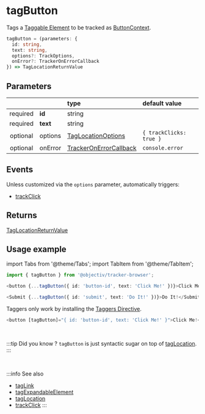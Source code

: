 # tagButton

Tags a [Taggable Element](/tracking/core-concepts/elements.md#taggable-elements) to be tracked as [ButtonContext](/taxonomy/location-contexts/ButtonContext.md).  

```typescript
tagButton = (parameters: {
  id: string,
  text: string,
  options?: TrackOptions,
  onError?: TrackerOnErrorCallback
}) => TagLocationReturnValue
```

## Parameters
|          |          | type                                                                                | default value
| :-:      | :--      | :--                                                                                 | :--           
| required | **id**   | string                                                                              |
| required | **text** | string                                                                              |
| optional | options  | [TagLocationOptions](/tracking/api-reference/general/TagLocationOptions.md)         | `{ trackClicks: true }`
| optional | onError  | [TrackerOnErrorCallback](/tracking/api-reference/general/TrackerOnErrorCallback.md) | `console.error`

## Events

Unless customized via the `options` parameter, automatically triggers:

- [trackClick](/tracking/api-reference/event-trackers/trackClick.md)

## Returns
[TagLocationReturnValue](/tracking/api-reference/general/TagLocationReturnValue.md)

## Usage example

import Tabs from '@theme/Tabs';
import TabItem from '@theme/TabItem';

<Tabs>
  <TabItem value="react" label="React" default>

```typescript jsx
import { tagButton } from '@objectiv/tracker-browser';
```

```typescript jsx
<button {...tagButton({ id: 'button-id', text: 'Click Me!' })}>Click Me!</button>
```

```typescript jsx
<Submit {...tagButton({ id: 'submit', text: 'Do It!' })}>Do It!</Submit>
```

  </TabItem>
  <TabItem value="angular" label="Angular">

Taggers only work by installing the [Taggers Directive](/tracking/how-to-guides/angular/getting-started.md#optional---configure-taggers-directive).

```typescript jsx
<button [tagButton]="{ id: 'button-id', text: 'Click Me!' }">Click Me!</button>
```

  </TabItem>
</Tabs>

<br />

:::tip Did you know ?
`tagButton` is just syntactic sugar on top of [tagLocation](/tracking/api-reference/low-level/tagLocation.md).
:::

<br />

:::info See also
- [tagLink](/tracking/api-reference/location-taggers/tagLink.md)
- [tagExpandableElement](/tracking/api-reference/location-taggers/tagExpandableElement.md)
- [tagLocation](/tracking/api-reference/low-level/tagLocation.md)
- [trackClick](/tracking/api-reference/event-trackers/trackClick.md)
:::
